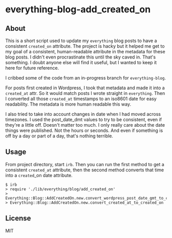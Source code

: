 # everything-blog-add_created_on

## About

This is a short script used to update my `everything` blog posts to have a consistent `created_on` attribute. The project is hacky but it helped me get to my goal of a consistent, human-readable attribute in the metadata for these blog posts. I didn't even procrastinate this until the sky caved in. That's something. I doubt anyone else will find it useful, but I wanted to keep it here for future reference.

I cribbed some of the code from an in-progress branch for `everything-blog`.

For posts first created in Wordpress, I took that metadata and made it into a `created_at` attr. So it would match posts I wrote straight in `everything`. Then I converted all those `created_at` timestamps to an iso8601 date for easy readability. The metadata is more human readable this way.

I also tried to take into account changes in date when I had moved across timezones. I used the post_date_dmt values to try to be consistent, even if they're a little off. Doesn't matter too much. I only really care about the date things were published. Not the hours or seconds. And even if something is off by a day or part of a day, that's nothing terrible.

## Usage

From project directory, start `irb`. Then you can run the first method to get a consistent `created_at` attribute, then the second method converts that time into a `created`_on date attribute.

```
$ irb
> require './lib/everything/blog/add_created_on'
> Everything::Blog::AddCreatedOn.new.convert_wordpress_post_date_gmt_to_created_at
> Everything::Blog::AddCreatedOn.new.convert_created_at_to_created_on
```

## License

MIT

